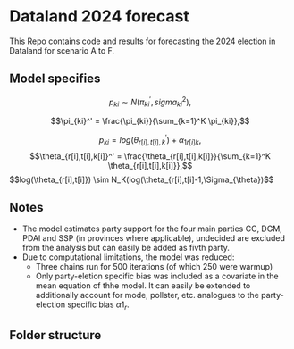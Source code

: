# Dataland 2024 forecast
This Repo contains code and results for forecasting the 2024 election in Dataland for scenario A to F.

## Model specifies

$$p_{ki} \sim N(\pi_{ki}^', sigma_{ki}^2),$$

$$\pi_{ki}^' = \frac{\pi_{ki}}{\sum_{k=1}^K \pi_{ki}},$$

$$p_{ki} = log(\theta_{r[i],t[i],k}^') + \alpha_{1r[i]k},$$
$$\theta_{r[i],t[i],k[i]}^' = \frac{\theta_{r[i],t[i],k[i]}}{\sum_{k=1}^K \theta_{r[i],t[i],k[i]}},$$
$$log(\theta_{r[i],t[i]}) \sim N_K(log(\theta_{r[i],t[i]-1,\Sigma_{\theta})$$

## Notes

- The model estimates party support for the four main parties CC, DGM, PDAl and SSP (in provinces where applicable), undecided are excluded from the analysis but can easily be added as fivth party.
- Due to computational limitations, the model was reduced:
    - Three chains run for 500 iterations (of which 250 were warmup)
    - Only party-eletion specific bias was included as a covariate in the mean equation of thhe model. It can easily be extended to additionally account for mode, pollster, etc. analogues to the party-election specific bias $\alpha1_{r}$.
 
## Folder structure


